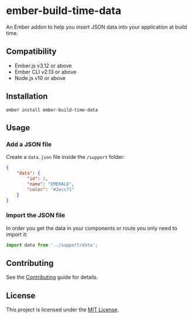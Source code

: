 # ember-build-time-data

An Ember addon to help you insert JSON data into your application at build time.

## Compatibility

* Ember.js v3.12 or above
* Ember CLI v2.13 or above
* Node.js v10 or above

## Installation

```
ember install ember-build-time-data
```

## Usage

### Add a JSON file

Create a `data.json` file inside the `/support` folder:

```json
{
    "data": {
        "id": 1,
        "name": "EMERALD",
        "color": "#2ecc71"
    }
}
```

### Import the JSON file

In order you get the data in your components or route you only need to import it:

```js
import data from '../support/data';
```

## Contributing

See the [Contributing](CONTRIBUTING.md) guide for details.

## License

This project is licensed under the [MIT License](LICENSE.md).
